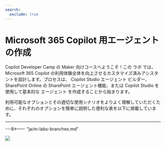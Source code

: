 ```yaml
---
search:
  exclude: true
---
```

# Microsoft 365 Copilot 用エージェントの作成

Copilot Developer Camp の Maker 向けコースへようこそ！この ラボ では、 Microsoft 365 Copilot の利用体験全体を向上させるカスタマイズ済みアシスタントを設計します。プロセスは、 Copilot Studio エージェント ビルダー、 SharePoint Online の SharePoint エージェント機能、または Copilot Studio を使用して基本的な エージェント を作成することから始まります。

利用可能なオプションとその適切な使用シナリオをよりよく理解していただくために、それぞれのオプションを簡単に説明した便利な表を以下に掲載しています。

---

---8<--- "ja/m-labs-branches.md"

<img src="https://m365-visitor-stats.azurewebsites.net/copilot-camp/make/index--ja" />